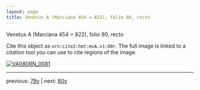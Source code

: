 ```yaml
---
layout: page
title: Venetus A (Marciana 454 = 822), folio 80, recto
---
```


Venetus A (Marciana 454 = 822), folio 80, recto

Cite this object as `urn:cite2:hmt:msA.v1:80r`.  The full image is linked to a citation tool you can use to cite regions of the image.

[![VA080RN_0081](http://www.homermultitext.org/iipsrv?IIIF=/project/homer/pyramidal/deepzoom/hmt/vaimg/2017a/VA080RN_0081.tif/full/800,/0/default.jpg)](http://www.homermultitext.org/ict2/?urn=urn:cite2:hmt:vaimg.2017a:VA080RN_0081) 

---

previous:  [79v](../79v/) | next: [80v](../80v/)